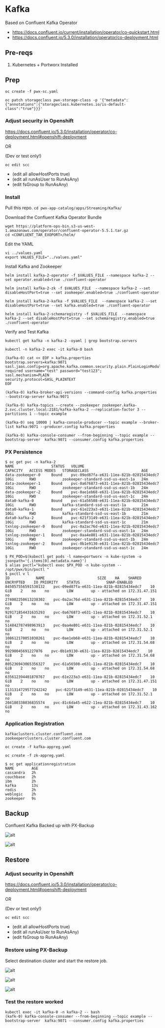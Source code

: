 # Kafka

Based on Confluent Kafka Operator
 - https://docs.confluent.io/current/installation/operator/co-quickstart.html
 - https://docs.confluent.io/5.3.0/installation/operator/co-deployment.html

## Pre-reqs

1. Kubernetes + Portworx Installed

## Prep

```
oc create -f pwx-sc.yaml

oc patch storageclass pwx-storage-class -p '{"metadata": {"annotations":{"storageclass.kubernetes.io/is-default-class":"true"}}}'
```

### Adjust security in Openshift

https://docs.confluent.io/5.3.0/installation/operator/co-deployment.html#openshift-deployment

OR

(Dev or test only!)

`oc edit scc` 
- (edit all allowHostPorts true)
- (edit all runAsUser to RunAsAny)
- (edit fsGroup to RunAsAny)


### Install

Pull this repo.
`cd pwx-app-catalog/apps/Streaming/Kafka/`

Download the Confluent Kafka Operator Bundle
```
wget https://platform-ops-bin.s3-us-west-1.amazonaws.com/operator/confluent-operator-5.5.1.tar.gz
cd <CONFLUENT_TAR_EXOPORT>/helm/
```

Edit the YAML
```
vi ../values.yaml
export VALUES_FILE="../values.yaml"
```

Install Kafka and Zookeeper
```
helm install kafka-2-operator -f $VALUES_FILE --namespace kafka-2 --set operator.enabled=true ./confluent-operator

helm install kafka-2-zk -f $VALUES_FILE  --namespace kafka-2 --set disableHostPort=true --set zookeeper.enabled=true ./confluent-operator

helm install kafka-2-kafka -f $VALUES_FILE  --namespace kafka-2 --set disableHostPort=true --set kafka.enabled=true ./confluent-operator

helm install kafka-2-schemaregistry -f $VALUES_FILE  --namespace kafka-2 --set disableHostPort=true --set schemaregistry.enabled=true ./confluent-operator
```

Verify and Test Kafka
```
kubectl get kafka -n kafka-2 -oyaml | grep bootstrap.servers

kubectl -n kafka-2 exec -it kafka-0 bash

(kafka-0) cat << EOF > kafka.properties
bootstrap.servers=kafka:9071
sasl.jaas.config=org.apache.kafka.common.security.plain.PlainLoginModule required username="test" password="test123";
sasl.mechanism=PLAIN
security.protocol=SASL_PLAINTEXT
EOF

(kafka-0) kafka-broker-api-versions --command-config kafka.properties --bootstrap-server kafka:9071

(kafka-0) kafka-topics --create --zookeeper zookeeper.kafka-2.svc.cluster.local:2181/kafka-kafka-2 --replication-factor 3 --partitions 1 --topic example

(kafka-0) seq 10000 | kafka-console-producer --topic example --broker-list kafka:9071 --producer.config kafka.properties

(kafka-0) kafka-console-consumer --from-beginning --topic example --bootstrap-server  kafka:9071 --consumer.config kafka.properties

```

### PX Persistence 
```
$ oc get pvc -n kafka-2
NAME                 STATUS   VOLUME                                     CAPACITY   ACCESS MODES   STORAGECLASS                        AGE
data-zookeeper-0     Bound    pvc-09ed87fa-e631-11ea-821b-02815434edc7   10Gi       RWO            zookeeper-standard-ssd-us-east-1a   24m
data-zookeeper-1     Bound    pvc-0a676873-e631-11ea-821b-02815434edc7   10Gi       RWO            zookeeper-standard-ssd-us-east-1b   24m
data-zookeeper-2     Bound    pvc-0ae1eb68-e631-11ea-821b-02815434edc7   10Gi       RWO            zookeeper-standard-ssd-us-east-1c   24m
data0-kafka-0        Bound    pvc-61a56508-e631-11ea-821b-02815434edc7   10Gi       RWO            kafka-standard-ssd-us-east-1a       21m
data0-kafka-1        Bound    pvc-61e223a3-e631-11ea-821b-02815434edc7   10Gi       RWO            kafka-standard-ssd-us-east-1b       21m
data0-kafka-2        Bound    pvc-621f3149-e631-11ea-821b-02815434edc7   10Gi       RWO            kafka-standard-ssd-us-east-1c       21m
txnlog-zookeeper-0   Bound    pvc-0a2ac76d-e631-11ea-821b-02815434edc7   10Gi       RWO            zookeeper-standard-ssd-us-east-1a   24m
txnlog-zookeeper-1   Bound    pvc-0aa4e801-e631-11ea-821b-02815434edc7   10Gi       RWO            zookeeper-standard-ssd-us-east-1b   24m
txnlog-zookeeper-2   Bound    pvc-0b1e9130-e631-11ea-821b-02815434edc7   10Gi       RWO            zookeeper-standard-ssd-us-east-1c   24m

$ PX_POD=$(kubectl get pods -l name=portworx -n kube-system -o jsonpath='{.items[0].metadata.name}')
$ alias pxctl="kubectl exec $PX_POD -n kube-system -- /opt/pwx/bin/pxctl "
$ pxctl v l
ID            NAME                        SIZE    HA    SHARED    ENCRYPTED    IO_PRIORITY    STATUS            SNAP-ENABLED
845057556591530132    pvc-09ed87fa-e631-11ea-821b-02815434edc7    10 GiB    2    no    no        LOW        up - attached on 172.31.47.151    no
274002250613238302    pvc-0a2ac76d-e631-11ea-821b-02815434edc7    10 GiB    2    no    no        LOW        up - attached on 172.31.47.151    no
929171854431635293    pvc-0a676873-e631-11ea-821b-02815434edc7    10 GiB    2    no    no        LOW        up - attached on 172.31.52.1    no
514842787498963913    pvc-0aa4e801-e631-11ea-821b-02815434edc7    10 GiB    2    no    no        LOW        up - attached on 172.31.52.1    no
108612170051030261    pvc-0ae1eb68-e631-11ea-821b-02815434edc7    10 GiB    2    no    no        LOW        up - attached on 172.31.54.68    no
99290045691227076    pvc-0b1e9130-e631-11ea-821b-02815434edc7    10 GiB    2    no    no        LOW        up - attached on 172.31.54.68    no
805236943065356327    pvc-61a56508-e631-11ea-821b-02815434edc7    10 GiB    2    no    no        LOW        up - attached on 172.31.54.68    no
635612394401870767    pvc-61e223a3-e631-11ea-821b-02815434edc7    10 GiB    2    no    no        LOW        up - attached on 172.31.47.151    no
1131314729577242242    pvc-621f3149-e631-11ea-821b-02815434edc7    10 GiB    2    no    no        LOW        up - attached on 172.31.52.1    no
204180338036835574    pvc-81c6da45-e622-11ea-821b-02815434edc7    10 GiB    2    no    no        LOW        up - attached on 172.31.43.162    no
```

### Application Registration
```
kafkaclusters.cluster.confluent.com
zookeeperclusters.cluster.confluent.com             

oc create -f kafka-appreg.yaml

oc create -f zk-appreg.yaml

$ oc get applicationregistration
NAME        AGE
cassandra   2h
couchbase   2h
ibm         2h
kafka       13s
redis       2h
weblogic    2h
zookeeper   9s
```

## Backup

Confluent Kafka Backed up with PX-Backup

![alt](https://i.imgur.com/HMbHdcI.png)

![alt](https://i.imgur.com/MAyZ3ab.png)

## Restore

### Adjust security in Openshift

https://docs.confluent.io/5.3.0/installation/operator/co-deployment.html#openshift-deployment

OR

(Dev or test only!)

`oc edit scc` 
- (edit all allowHostPorts true)
- (edit all runAsUser to RunAsAny)
- (edit fsGroup to RunAsAny)

### Restore using PX-Backup

Select destination cluster and start the restore job.

![alt](https://i.imgur.com/03qoI41.png)

![alt](https://i.imgur.com/AFkt0sA.png)

![alt](https://i.imgur.com/ozmhMk9.png)

### Test the restore worked

```
kubectl exec -it kafka-0 -n kafka-2 -- bash
(kafk-0) kafka-console-consumer --from-beginning --topic example --bootstrap-server  kafka:9071 --consumer.config kafka.properties
```
